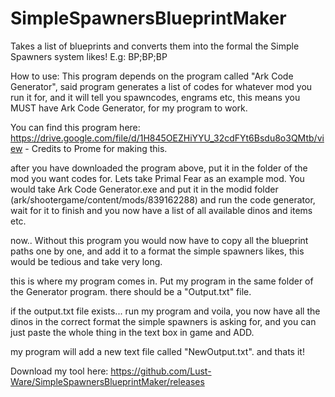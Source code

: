 # SimpleSpawnersBlueprintMaker
Takes a list of blueprints and converts them into the formal the Simple Spawners system likes! E.g: BP;BP;BP


How to use:
This program depends on the program called "Ark Code Generator", said program generates a list of codes for whatever mod you run it for, and it will tell you spawncodes, engrams etc, this means you MUST have Ark Code Generator, for my program to work.

You can find this program here: https://drive.google.com/file/d/1H845OEZHiYYU_32cdFYt6Bsdu8o3QMtb/view - Credits to Prome for making this.


after you have downloaded the program above, put it in the folder of the mod you want codes for.
Lets take Primal Fear as an example mod.
You would take Ark Code Generator.exe and put it in the modid folder (ark/shootergame/content/mods/839162288) and run the code generator, wait for it to finish and you now have a list of all available dinos and items etc.


now.. Without this program you would now have to copy all the blueprint paths one by one, and add it to a format the simple spawners likes, this would be tedious and take very long.


this is where my program comes in.
Put my program in the same folder of the Generator program. there should be a "Output.txt" file.

if the output.txt file exists... run my program and voila, you now have all the dinos in the correct format the simple spawners is asking for, and you can just paste the whole thing in the text box in game and ADD.

my program will add a new text file called "NewOutput.txt".
and thats it!

Download my tool here: https://github.com/Lust-Ware/SimpleSpawnersBlueprintMaker/releases
